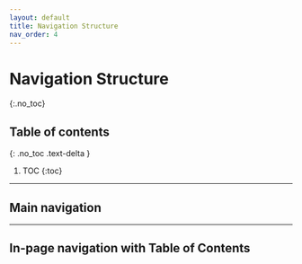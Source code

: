 ```yaml
---
layout: default
title: Navigation Structure
nav_order: 4
---
```


# Navigation Structure
{:.no_toc}

## Table of contents
{: .no_toc .text-delta }

1. TOC
{:toc}

---

## Main navigation

---

## In-page navigation with Table of Contents
